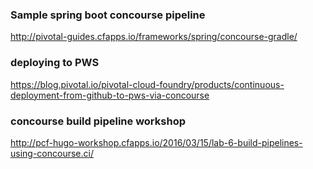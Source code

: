### Sample spring boot concourse pipeline
http://pivotal-guides.cfapps.io/frameworks/spring/concourse-gradle/


### deploying to PWS
https://blog.pivotal.io/pivotal-cloud-foundry/products/continuous-deployment-from-github-to-pws-via-concourse

### concourse build pipeline workshop
http://pcf-hugo-workshop.cfapps.io/2016/03/15/lab-6-build-pipelines-using-concourse.ci/
